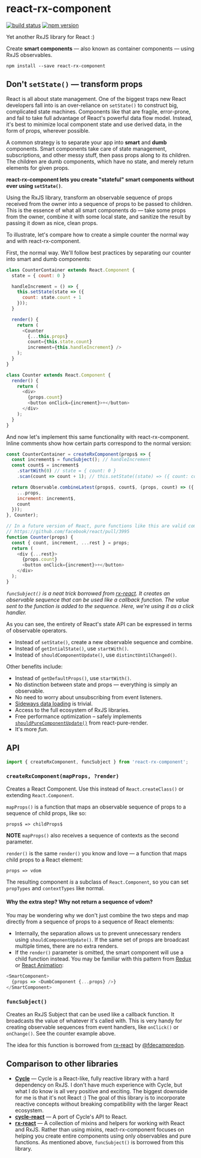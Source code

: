 react-rx-component
==================

[![build status](https://img.shields.io/travis/acdlite/react-rx-component/master.svg?style=flat-square)](https://travis-ci.org/acdlite/react-rx-component)
[![npm version](https://img.shields.io/npm/v/react-rx-component.svg?style=flat-square)](https://www.npmjs.com/package/react-rx-component)

Yet another RxJS library for React :)

Create **smart components** — also known as container components — using RxJS observables.

```
npm install --save react-rx-component
```

## Don't `setState()` — transform props

React is all about state management. One of the biggest traps new React developers fall into is an over-reliance on `setState()` to construct big, complicated state machines. Components like that are fragile, error-prone, and fail to take full advantage of React's powerful data flow model. Instead, it's best to minimize local component state and use derived data, in the form of props, wherever possible.

A common strategy is to separate your app into **smart** and **dumb** components. Smart components take care of state management, subscriptions, and other messy stuff, then pass props along to its children. The children are dumb components, which have no state, and merely return elements for given props.

**react-rx-component lets you create "stateful" smart components without ever using `setState()`**.

Using the RxJS library, transform an observable sequence of props received from the owner into a sequence of props to be passed to children. This is the essence of what all smart components do — take some props from the owner, combine it with some local state, and sanitize the result by passing it down as nice, clean props.

To illustrate, let's compare how to create a simple counter the normal way and with react-rx-component.

First, the normal way. We'll follow best practices by separating our counter into smart and dumb components:

```js
class CounterContainer extends React.Component {
  state = { count: 0 }

  handleIncrement = () => {
    this.setState(state => ({
      count: state.count + 1
    }));
  }

  render() {
    return (
      <Counter
        {...this.props}
        count={this.state.count}
        increment={this.handleIncrement} />
    );
  }
}

class Counter extends React.Component {
  render() {
    return (
      <div>
        {props.count}
        <button onClick={increment}>+</button>
      </div>
    );
  }
}
```

And now let's implement this same functionality with react-rx-component. Inline comments show how certain parts correspond to the normal version:

```js
const CounterContainer = createRxComponent(props$ => {
  const increment$ = funcSubject(); // handleIncrement
  const count$ = increment$
    .startWith(0) // state = { count: 0 }
    .scan(count => count + 1); // this.setState((state) => ({ count: count + 1 }))

  return Observable.combineLatest(props$, count$, (props, count) => ({
    ...props,
    increment: increment$,
    count
  }));
}, Counter);

// In a future version of React, pure functions like this are valid components
// https://github.com/facebook/react/pull/3995
function Counter(props) {
  const { count, increment, ...rest } = props;
  return (
    <div {...rest}>
      {props.count}
      <button onClick={increment}>+</button>
    </div>
  );
}
```

*`funcSubject()` is a neat trick borrowed from [rx-react](https://github.com/fdecampredon/rx-react#funcsubject). It creates an observable sequence that can be used like a callback function. The value sent to the function is added to the sequence. Here, we're using it as a click handler.*

As you can see, the entirety of React's state API can be expressed in terms of observable operators.

  - Instead of `setState()`, create a new observable sequence and combine.
  - Instead of `getIntialState()`, use `startWith()`.
  - Instead of `shouldComponentUpdate()`, use `distinctUntilChanged()`.

Other benefits include:

  - Instead of `getDefaultProps()`, use `startWith()`.
  - No distinction between state and props — everything is simply an observable.
  - No need to worry about unsubscribing from event listeners.
  - [Sideways data loading](https://github.com/facebook/react/issues/3398) is trivial.
  - Access to the full ecosystem of RxJS libraries.
  - Free performance optimization – safely implements [`shouldPureComponentUpdate()`](https://github.com/gaearon/react-pure-render#function) from react-pure-render.
  - It's more *fun*.

## API

```js
import { createRxComponent, funcSubject } from 'react-rx-component';
```

### `createRxComponent(mapProps, ?render)`

Creates a React Component. Use this instead of `React.createClass()` or extending `React.Component`.

`mapProps()` is a function that maps an observable sequence of props to a sequence of child props, like so:

```
props$ => childProps$
```

**NOTE** `mapProps()` also receives a sequence of contexts as the second parameter.

`render()` is the same `render()` you know and love — a function that maps child props to a React element:

```
props => vdom
```

The resulting component *is* a subclass of `React.Component`, so you can set `propTypes` and `contextTypes` like normal.

#### Why the extra step? Why not return a sequence of vdom?

You may be wondering why we don't just combine the two steps and map directly from a sequence of props to a sequence of React elements:

- Internally, the separation allows us to prevent unnecessary renders using `shouldComponentUpdate()`. If the same set of props are broadcast multiple times, there are no extra renders.
- If the `render()` parameter is omitted, the smart component will use a child function instead. You may be familiar with this pattern from [Redux](https://github.com/gaearon/redux) or [React Animation](https://github.com/chenglou/react-animation):

```js
<SmartComponent>
  {props => <DumbComponent {...props} />}
</SmartComponent>
```

### `funcSubject()`

Creates an RxJS Subject that can be used like a callback function. It broadcasts the value of whatever it's called with. This is very handy for creating observable sequences from event handlers, like `onClick()` or `onChange()`. See the counter example above.

The idea for this function is borrowed from [rx-react](https://github.com/fdecampredon/rx-react) by [@fdecampredon](https://github.com/fdecampredon).

## Comparison to other libraries

- [**Cycle**](http://cycle.js.org) — Cycle is a React-like, fully reactive library with a hard dependency on RxJS. I don't have much experience with Cycle, but what I do know is all very positive and exciting. The biggest downside for me is that it's not React :) The goal of this library is to incorporate reactive concepts without breaking compatibility with the larger React ecosystem.
- [**cycle-react**](https://github.com/pH200/cycle-react) — A port of Cycle's API to React.
- [**rx-react**](https://github.com/fdecampredon/rx-react) — A collection of mixins and helpers for working with React and RxJS. Rather than using mixins, react-rx-component focuses on helping you create entire components using only observables and pure functions. As mentioned above, `funcSubject()` is borrowed from this library.
